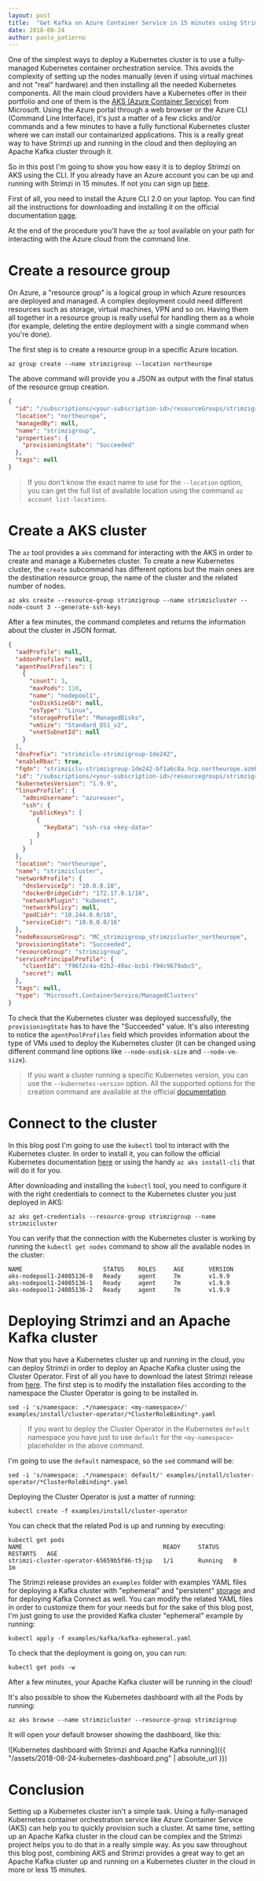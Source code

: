 ```yaml
---
layout: post
title:  "Get Kafka on Azure Container Service in 15 minutes using Strimzi"
date: 2018-08-24
author: paolo_patierno
---
```


One of the simplest ways to deploy a Kubernetes cluster is to use a fully-managed Kubernetes container orchestration service.
This avoids the complexity of setting up the nodes manually (even if using virtual machines and not "real" hardware) and then installing all the needed Kubernetes components.
All the main cloud providers have a Kubernetes offer in their portfolio and one of them is the [AKS (Azure Container Service)](https://azure.microsoft.com/en-us/services/kubernetes-service/) from Microsoft.
Using the Azure portal through a web browser or the Azure CLI (Command Line Interface), it's just a matter of a few clicks and/or commands and a few minutes to have a fully functional Kubernetes cluster where we can install our containarized applications.
This is a really great way to have Strimzi up and running in the cloud and then deploying an Apache Kafka cluster through it.

So in this post I'm going to show you how easy it is to deploy Strimzi on AKS using the CLI.
If you already have an Azure account you can be up and running with Strimzi in 15 minutes.
If not you can sign up [here](TODO).

<!--more-->

First of all, you need to install the Azure CLI 2.0 on your laptop. You can find all the instructions for downloading and installing it on the official documentation [page](https://docs.microsoft.com/en-us/cli/azure/install-azure-cli).

At the end of the procedure you'll have the `az` tool available on your path for interacting with the Azure cloud from the command line.

# Create a resource group

On Azure, a "resource group" is a logical group in which Azure resources are deployed and managed.
A complex deployment could need different resources such as storage, virtual machines, VPN and so on. 
Having them all together in a resource group is really useful for handling them as a whole (for example, deleting the entire deployment with a single command when you're done).

The first step is to create a resource group in a specific Azure location.

```
az group create --name strimzigroup --location northeurope
```

The above command will provide you a JSON as output with the final status of the resource group creation.

```json
{
  "id": "/subscriptions/<your-subscription-id>/resourceGroups/strimzigroup",
  "location": "northeurope",
  "managedBy": null,
  "name": "strimzigroup",
  "properties": {
    "provisioningState": "Succeeded"
  },
  "tags": null
}
```

> If you don't know the exact name to use for the `--location` option, you can get the full list of available location using the command `az account list-locations`.

# Create a AKS cluster

The `az` tool provides a `aks` command for interacting with the AKS in order to create and manage a Kubernetes cluster.
To create a new Kubernetes cluster, the `create` subcommand has different options but the main ones are the destination resource group, the name of the cluster and the related number of nodes.

```
az aks create --resource-group strimzigroup --name strimzicluster --node-count 3 --generate-ssh-keys
```

After a few minutes, the command completes and returns the information about the cluster in JSON format.

```json
{
  "aadProfile": null,
  "addonProfiles": null,
  "agentPoolProfiles": [
    {
      "count": 3,
      "maxPods": 110,
      "name": "nodepool1",
      "osDiskSizeGb": null,
      "osType": "Linux",
      "storageProfile": "ManagedDisks",
      "vmSize": "Standard_DS1_v2",
      "vnetSubnetId": null
    }
  ],
  "dnsPrefix": "strimziclu-strimzigroup-1de242",
  "enableRbac": true,
  "fqdn": "strimziclu-strimzigroup-1de242-bf1a6c8a.hcp.northeurope.azmk8s.io",
  "id": "/subscriptions/<your-subscription-id>/resourcegroups/strimzigroup/providers/Microsoft.ContainerService/managedClusters/strimzicluster",
  "kubernetesVersion": "1.9.9",
  "linuxProfile": {
    "adminUsername": "azureuser",
    "ssh": {
      "publicKeys": [
        {
          "keyData": "ssh-rsa <key-data>"
        }
      ]
    }
  },
  "location": "northeurope",
  "name": "strimzicluster",
  "networkProfile": {
    "dnsServiceIp": "10.0.0.10",
    "dockerBridgeCidr": "172.17.0.1/16",
    "networkPlugin": "kubenet",
    "networkPolicy": null,
    "podCidr": "10.244.0.0/16",
    "serviceCidr": "10.0.0.0/16"
  },
  "nodeResourceGroup": "MC_strimzigroup_strimzicluster_northeurope",
  "provisioningState": "Succeeded",
  "resourceGroup": "strimzigroup",
  "servicePrincipalProfile": {
    "clientId": "f96f2c4a-02b2-49ac-bcb1-f94c9679abc5",
    "secret": null
  },
  "tags": null,
  "type": "Microsoft.ContainerService/ManagedClusters"
}

```

To check that the Kubernetes cluster was deployed successfully, the `provisioningState` has to have the "Succeeded" value.
It's also interesting to notice the `agentPoolProfiles` field which provides information about the type of VMs used to deploy the Kubernetes cluster (it can be changed using different command line options like `--node-osdisk-size` and `--node-vm-size`).

> If you want a cluster running a specific Kubernetes version, you can use the `--kubernetes-version` option. All the supported options for the creation command are available at the official [documentation](https://docs.microsoft.com/en-us/cli/azure/aks?view=azure-cli-latest#az-aks-create).

# Connect to the cluster

In this blog post I'm going to use the `kubectl` tool to interact with the Kubernetes cluster.
In order to install it, you can follow the official Kubernetes documentation [here](https://kubernetes.io/docs/tasks/tools/install-kubectl/) or using the handy `az aks install-cli` that will do it for you.

After downloading and installing the `kubectl` tool, you need to configure it with the right credentials to connect to the Kubernetes cluster you just deployed in AKS:

```
az aks get-credentials --resource-group strimzigroup --name strimzicluster
```

You can verify that the connection with the Kubernetes cluster is working by running the `kubectl get nodes` command to show all the available nodes in the cluster:

```
NAME                       STATUS    ROLES     AGE       VERSION
aks-nodepool1-24085136-0   Ready     agent     7m        v1.9.9
aks-nodepool1-24085136-1   Ready     agent     7m        v1.9.9
aks-nodepool1-24085136-2   Ready     agent     7m        v1.9.9
```

# Deploying Strimzi and an Apache Kafka cluster

Now that you have a Kubernetes cluster up and running in the cloud, you can deploy Strimzi in order to deploy an Apache Kafka cluster using the Cluster Operator.
First of all you have to download the latest Strimzi release from [here](https://github.com/strimzi/strimzi-kafka-operator/releases).
The first step is to modify the installation files according to the namespace the Cluster Operator is going to be installed in.

```
sed -i 's/namespace: .*/namespace: <my-namespace>/' examples/install/cluster-operator/*ClusterRoleBinding*.yaml
```

> If you want to deploy the Cluster Operator in the Kubernetes `default` namespace you have just to use `default` for the `<my-namespace>` placeholder in the above command.

I'm going to use the `default` namespace, so the `sed` command will be:

```
sed -i 's/namespace: .*/namespace: default/' examples/install/cluster-operator/*ClusterRoleBinding*.yaml
```

Deploying the Cluster Operator is just a matter of running:

```
kubectl create -f examples/install/cluster-operator
```

You can check that the related Pod is up and running by executing:

```
kubectl get pods
NAME                                        READY     STATUS    RESTARTS   AGE
strimzi-cluster-operator-65659b5f86-t5jsp   1/1       Running   0          1m
```

The Strimzi release provides an `examples` folder with examples YAML files for deploying a Kafka cluster with "ephemeral" and "persistent" [storage](http://strimzi.io/docs/master/#assembly-storage-deployment-configuration-kafka) and for deploying Kafka Connect as well.
You can modify the related YAML files in order to customize them for your needs but for the sake of this blog post, I'm just going to use the provided Kafka cluster "ephemeral" example by running:

```
kubectl apply -f examples/kafka/kafka-ephemeral.yaml
```

To check that the deployment is going on, you can run:

```
kubectl get pods -w
```

After a few minutes, your Apache Kafka cluster will be running in the cloud!

It's also possible to show the Kubernetes dashboard with all the Pods by running:

```
az aks browse --name strimzicluster --resource-group strimzigroup
```

It will open your default browser showing the dashboard, like this:

![Kubernetes dashboard with Strimzi and Apache Kafka running]({{ "/assets/2018-08-24-kubernetes-dashboard.png" | absolute_url }})

# Conclusion

Setting up a Kubernetes cluster isn't a simple task.
Using a fully-managed Kubernetes container orchestration service like Azure Container Service (AKS) can help you to quickly provision such a cluster.
At same time, setting up an Apache Kafka cluster in the cloud can be complex and the Strimzi project helps you to do that in a really simple way.
As you saw throughout this blog post, combining AKS and Strimzi provides a great way to get an Apache Kafka cluster up and running on a Kubernetes cluster in the cloud in more or less 15 minutes. 
